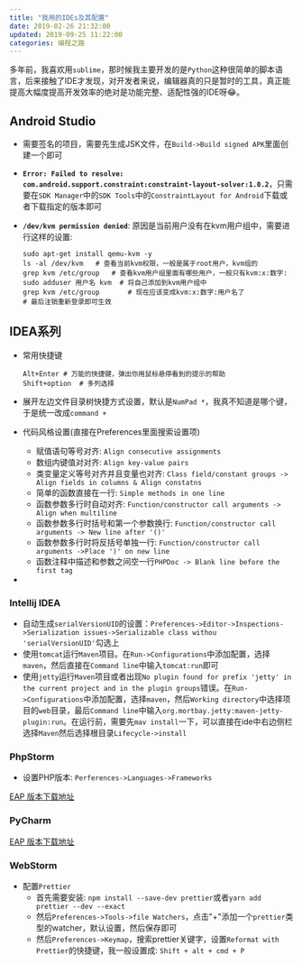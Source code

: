 ```yaml
---
title: "我用的IDEs及其配置"
date: 2019-02-26 21:32:00
updated: 2019-09-25 11:22:00
categories: 编程之路
---
```


多年前，我喜欢用`sublime`，那时候我主要开发的是`Python`这种很简单的脚本语言，后来接触了IDE才发现，对开发者来说，编辑器真的只是暂时的工具，真正能提高大幅度提高开发效率的绝对是功能完整、适配性强的IDE呀😂。

<!--more-->

## Android Studio

- 需要签名的项目，需要先生成JSK文件，在`Build->Build signed APK`里面创建一个即可

- **`Error: Failed to resolve: com.android.support.constraint:constraint-layout-solver:1.0.2`**，只需要在`SDK Manager`中的`SDK Tools`中的`ConstraintLayout for Android`下载或者下载指定的版本即可

- **`/dev/kvm permission denied`**: 原因是当前用户没有在kvm用户组中，需要进行这样的设置:

  ```shell
  sudo apt-get install qemu-kvm -y
  ls -al /dev/kvm	# 查看当前kvm权限，一般是属于root用户，kvm组的
  grep kvm /etc/group	# 查看kvm用户组里面有哪些用户，一般只有kvm:x:数字:
  sudo adduser 用户名 kvm	# 将自己添加到kvm用户组中
  grep kvm /etc/group		# 现在应该变成kvm:x:数字:用户名了
  # 最后注销重新登录即可生效
  ```


## IDEA系列

- 常用快捷键

  ```shell
  Alt+Enter # 万能的快捷键，弹出你用鼠标悬停看到的提示的帮助
  Shift+option	# 多列选择
  ```

- 展开左边文件目录树快捷方式设置，默认是`NumPad *`，我真不知道是哪个键，于是统一改成`command +`

- 代码风格设置(直接在Preferences里面搜索设置项)
  - 赋值语句等号对齐: `Align consecutive assignments`
  - 数组内键值对对齐: `Align key-value pairs`
  - 类变量定义等号对齐并且变量也对齐: `Class field/constant groups -> Align fields in columns & Align constatns`
  - 简单的函数直接在一行: `Simple methods in one line`
  - 函数参数多行时自动对齐: `Function/constructor call arguments -> Align when multiline`
  - 函数参数多行时括号和第一个参数换行: `Function/constructor call arguments -> New line after '()'`
  - 函数参数多行时将反括号单独一行: `Function/constructor call arguments ->Place ')' on new line`
  - 函数注释中描述和参数之间空一行`PHPDoc -> Blank line before the first tag`
  
- 

### Intellij IDEA

- 自动生成`serialVersionUID`的设置：`Preferences->Editor->Inspections->Serialization issues->Serializable class withou 'serialVersionUID'`勾选上
- 使用`tomcat`运行`Maven`项目。在`Run->Configurations`中添加配置，选择`maven`，然后直接在`Command line`中输入`tomcat:run`即可
- 使用`jetty`运行`Maven`项目或者出现`No plugin found for prefix 'jetty' in the current project and in the plugin groups`错误。在`Run->Configurations`中添加配置，选择`maven`，然后`Working directory`中选择项目的`web`目录，最后`Command line`中输入`org.mortbay.jetty:maven-jetty-plugin:run`。在运行前，需要先`mav install`一下，可以直接在ide中右边侧栏选择`Maven`然后选择根目录`Lifecycle->install`

### PhpStorm

- 设置PHP版本: `Perferences->Languages->Frameworks`

[EAP 版本下载地址](https://www.jetbrains.com/phpstorm/eap/)

### PyCharm

[EAP 版本下载地址](https://www.jetbrains.com/pycharm/nextversion/)

### WebStorm

- 配置`Prettier`
  - 首先需要安装: `npm install --save-dev prettier`或者`yarn add prettier --dev --exact`
  - 然后`Preferences->Tools->file Watchers`，点击"+"添加一个`prettier`类型的watcher，默认设置，然后保存即可
  - 然后`Preferences->Keymap`，搜索prettier关键字，设置`Reformat with Prettier`的快捷键，我一般设置成: `Shift + alt + cmd + P`